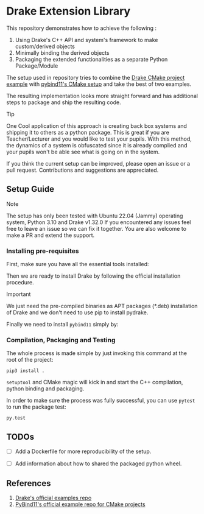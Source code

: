 # Drake Extension Library
This repository demonstrates how to achieve the following :
1. Using Drake's C++ API and system's framework to make custom/derived objects
2. Minimally binding the derived objects
3. Packaging the extended functionalities as a separate Python Package/Module

The setup used in repository tries to combine the [Drake CMake project example](https://github.com/RobotLocomotion/drake-external-examples/tree/main) with [pybind11's CMake setup](https://github.com/pybind/cmake_example/tree/master) and take the best of two examples.

The resulting implementation looks more straight forward and has additional steps to package and ship the resulting code.

> [!TIP]
> One Cool application of this approach is creating back box systems and shipping it to others as a python package. This is great if you are Teacher/Lecturer and you would like to test your pupils. With this method, the dynamics of a system is obfuscated since it is already complied and your pupils won't be able see what is going on in the system.

If you think the current setup can be improved, please open an issue or a pull request. Contributions and suggestions are appreciated.


## Setup Guide
> [!NOTE]
> The setup has only been tested with Ubuntu 22.04 (Jammy) operating system, Python 3.10 and Drake v1.32.0
> If you encountered any issues feel free to leave an issue so we can fix it together.
> You are also welcome to make a PR and extend the support.

### Installing pre-requisites
First, make sure you have all the essential tools installed:


Then we are ready to install Drake by following the official installation procedure.
> [!IMPORTANT]
> We just need the  pre-compiled binaries as APT packages (*.deb)  installation of Drake and we don't need to use pip to install pydrake.

Finally we need to install `pybind11` simply by:


### Compilation, Packaging and Testing
The whole process is made simple by just invoking this command at the root of the project:

```
pip3 install .
```

`setuptool` and CMake magic will kick in and start the C++ compilation, python binding and packaging.


In order to make sure the process was fully successful, you can use `pytest` to run the package test:
```
py.test
```

## TODOs
- [ ] Add a Dockerfile for more reproducibility of the setup.
- [ ] Add information about how to shared the packaged python wheel.


## References
1. [Drake's official examples repo](https://github.com/RobotLocomotion/drake-external-examples/tree/main)
2. [PyBind11's official example repo for CMake projects](https://github.com/pybind/cmake_example/tree/master)
